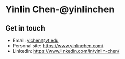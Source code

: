 # Yinlin Chen-@yinlinchen

## Get in touch
- Email: ylchen@vt.edu
- Personal site: https://www.yinlinchen.com/
- LinkedIn: https://www.linkedin.com/in/yinlin-chen/

